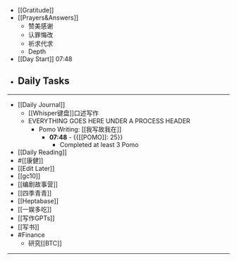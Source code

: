 - [[Gratitude]]
- [[Prayers&Answers]]
    - 赞美感谢
    - 认罪悔改
    - 祈求代求
    - Depth
- [[Day Start]] 07:48
- Daily Tasks
    - 
- ---
- [[Daily Journal]] 
    - [[Whisper键盘]]口述写作
    - EVERYTHING GOES HERE UNDER A PROCESS HEADER
        - Pomo Writing: [[我写故我在]]
            - **07:48** - {{[[POMO]]: 25}}
                -  Completed at least 3 Pomo
- [[Daily Reading]]
- #[[康健]]
- [[Edit Later]]
- [[gc10]]
- [[编剧故事营]]
- [[四季青青]]
- [[Heptabase]]
- [[一娱多吃]]
- [[写作GPTs]]
- [[写书]]
- #Finance
    - 研究[[BTC]]
- ---
